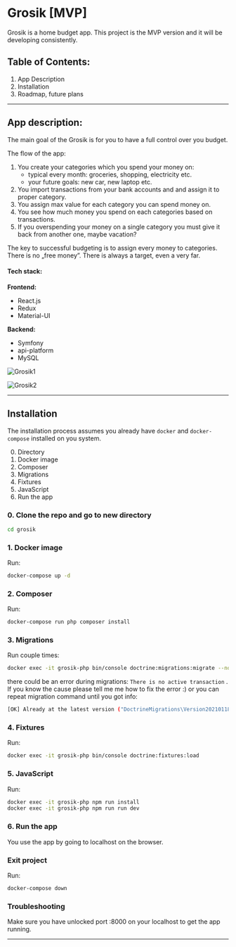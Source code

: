 # Grosik [MVP]
Grosik is a home budget app. This project is the MVP version and it will be developing consistently.

## Table of Contents:
1. App Description
2. Installation
3. Roadmap, future plans

- - - -

## App description:
The main goal of the Grosik is for you to have a full control over you budget. 

The flow of the app:
1. You create your categories which you spend your money on: 
	* typical every month: groceries, shopping, electricity etc.
	* your future goals: new car, new laptop etc.
2.  You import transactions from your bank accounts and and assign it to proper category.
3. You assign max value for each category you can spend money on.
4. You see how much money you spend on each categories based on transactions.
5. If you overspending your money on a single category you must give it back from another one, maybe vacation?

The key to successful budgeting is to assign every money to categories. There is no „free money”. There is always a target, even a very far.

#### Tech stack:
**Frontend:** 

* React.js
* Redux
* Material-UI

**Backend:**  

* Symfony
* api-platform
* MySQL 


![Grosik1](https://github.com/patrykjachowski/grosik/assets/images/grosik1.png)  

![Grosik2](https://github.com/patrykjachowski/grosik/assets/images/grosik2.png)

- - - -

## Installation

The installation process assumes you already have `docker` and  `docker-compose` installed on you system.

0. Directory
1. Docker image
2. Composer
3. Migrations
4. Fixtures
5. JavaScript
6. Run the app


### 0. Clone the repo and go to new directory
```sh
cd grosik
```


### 1. Docker image
Run:
```sh
docker-compose up -d
```


### 2. Composer
Run:
```sh
docker-compose run php composer install
```


### 3. Migrations
Run couple times:
```sh
docker exec -it grosik-php bin/console doctrine:migrations:migrate --no-interaction
```

there could be an error during migrations: `There is no active transaction` . If you know the cause please tell me me how to fix the error :) or you can repeat migration command until you got info:
```sh
[OK] Already at the latest version ("DoctrineMigrations\Version20210118141034") 
```


### 4. Fixtures
Run:
```sh
docker exec -it grosik-php bin/console doctrine:fixtures:load
```


### 5. JavaScript
Run:
```sh
docker exec -it grosik-php npm run install
docker exec -it grosik-php npm run run dev
```


### 6. Run the app
You use the app by going to localhost on the browser.


### Exit project
Run:
```sh
docker-compose down
```


### Troubleshooting
Make sure you have unlocked port :8000 on your localhost to get the app running.

- - - -



